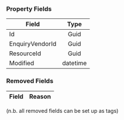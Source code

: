 ### Property Fields

| Field        | Type           | 
| ------------- |:-------------:|
| Id      | Guid |
| EnquiryVendorId      | Guid      |
| ResourceId      | Guid      |
| Modified | datetime      |

### Removed Fields

| Field        | Reason           | 
| ------------- |:-------------:|

(n.b. all removed fields can be set up as tags)
